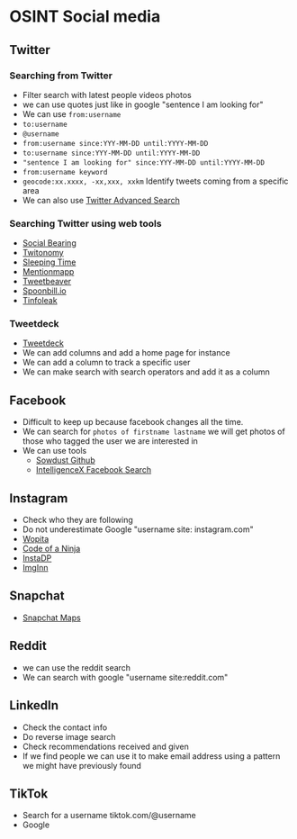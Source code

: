 # OSINT Social media

## Twitter

### Searching from Twitter

- Filter search with latest people videos photos
- we can use quotes just like in google "sentence I am looking for"
- We can use `from:username`
- `to:username`
- `@username`
- `from:username since:YYY-MM-DD until:YYYY-MM-DD`
- `to:username since:YYY-MM-DD until:YYYY-MM-DD`
- `"sentence I am looking for" since:YYY-MM-DD until:YYYY-MM-DD`
- `from:username keyword`
- `geocode:xx.xxxx, -xx,xxx, xxkm` Identify tweets coming from a specific area
- We can also use [Twitter Advanced Search](https://twitter.com/search-advanced)

### Searching Twitter using web tools

- [Social Bearing](https://socialbearing.com/)
- [Twitonomy](https://www.twitonomy.com/)
- [Sleeping Time](http://sleepingtime.org/)
- [Mentionmapp](https://mentionmapp.com/)
- [Tweetbeaver](https://tweetbeaver.com/)
- [Spoonbill.io](http://spoonbill.io/)
- [Tinfoleak](https://tinfoleak.com/)

### Tweetdeck

- [Tweetdeck](https://tweetdeck.twitter.com)
- We can add columns and add a home page for instance
- We can add a column to track a specific user 
- We can make search with search operators and add it as a column

## Facebook

- Difficult to keep up because facebook changes all the time.
- We can search for `photos of firstname lastname` we will get photos of those who tagged the user we are interested in
- We can use tools
  - [Sowdust Github](https://sowdust.github.io/fb-search/)
  - [IntelligenceX Facebook Search](https://intelx.io/tools?tab=facebook)

## Instagram

- Check who they are following
- Do not underestimate Google "username site: instagram.com"
- [Wopita](https://wopita.com/)
- [Code of a Ninja](https://codeofaninja.com/tools/find-instagram-user-id/)
- [InstaDP](https://www.instadp.com/)
- [ImgInn](https://imginn.com/)

## Snapchat

- [Snapchat Maps](https://map.snapchat.com)

## Reddit

- we can use the reddit search
- We can search with google "username site:reddit.com"

## LinkedIn

- Check the contact info
- Do reverse image search 
- Check recommendations received and given
- If we find people we can use it to make email address using a pattern we might have previously found

## TikTok

- Search for a username tiktok.com/@username
- Google
